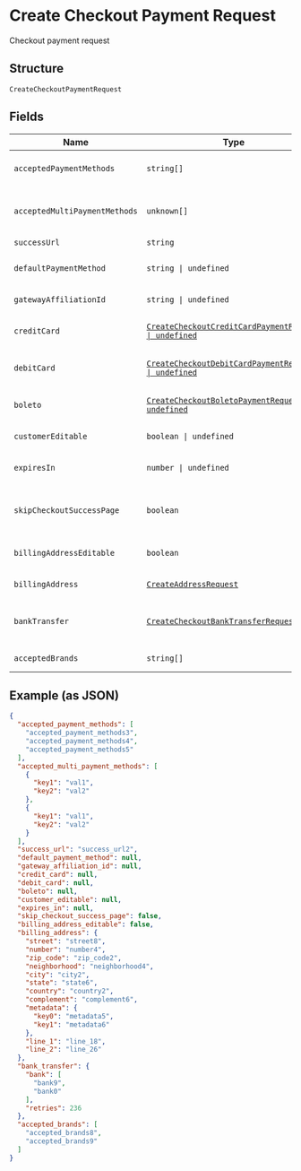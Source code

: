 
# Create Checkout Payment Request

Checkout payment request

## Structure

`CreateCheckoutPaymentRequest`

## Fields

| Name | Type | Tags | Description |
|  --- | --- | --- | --- |
| `acceptedPaymentMethods` | `string[]` | Required | Accepted Payment Methods |
| `acceptedMultiPaymentMethods` | `unknown[]` | Required | Accepted Multi Payment Methods |
| `successUrl` | `string` | Required | Success url |
| `defaultPaymentMethod` | `string \| undefined` | Optional | Default payment method |
| `gatewayAffiliationId` | `string \| undefined` | Optional | Gateway Affiliation Id |
| `creditCard` | [`CreateCheckoutCreditCardPaymentRequest \| undefined`](../../doc/models/create-checkout-credit-card-payment-request.md) | Optional | Credit Card payment request |
| `debitCard` | [`CreateCheckoutDebitCardPaymentRequest \| undefined`](../../doc/models/create-checkout-debit-card-payment-request.md) | Optional | Debit Card payment request |
| `boleto` | [`CreateCheckoutBoletoPaymentRequest \| undefined`](../../doc/models/create-checkout-boleto-payment-request.md) | Optional | Boleto payment request |
| `customerEditable` | `boolean \| undefined` | Optional | Customer is editable? |
| `expiresIn` | `number \| undefined` | Optional | Time in minutes for expiration |
| `skipCheckoutSuccessPage` | `boolean` | Required | Skip postpay success screen? |
| `billingAddressEditable` | `boolean` | Required | Billing Address is editable? |
| `billingAddress` | [`CreateAddressRequest`](../../doc/models/create-address-request.md) | Required | Billing Address |
| `bankTransfer` | [`CreateCheckoutBankTransferRequest`](../../doc/models/create-checkout-bank-transfer-request.md) | Required | Bank Transfer payment request |
| `acceptedBrands` | `string[]` | Required | Accepted Brands |

## Example (as JSON)

```json
{
  "accepted_payment_methods": [
    "accepted_payment_methods3",
    "accepted_payment_methods4",
    "accepted_payment_methods5"
  ],
  "accepted_multi_payment_methods": [
    {
      "key1": "val1",
      "key2": "val2"
    },
    {
      "key1": "val1",
      "key2": "val2"
    }
  ],
  "success_url": "success_url2",
  "default_payment_method": null,
  "gateway_affiliation_id": null,
  "credit_card": null,
  "debit_card": null,
  "boleto": null,
  "customer_editable": null,
  "expires_in": null,
  "skip_checkout_success_page": false,
  "billing_address_editable": false,
  "billing_address": {
    "street": "street8",
    "number": "number4",
    "zip_code": "zip_code2",
    "neighborhood": "neighborhood4",
    "city": "city2",
    "state": "state6",
    "country": "country2",
    "complement": "complement6",
    "metadata": {
      "key0": "metadata5",
      "key1": "metadata6"
    },
    "line_1": "line_18",
    "line_2": "line_26"
  },
  "bank_transfer": {
    "bank": [
      "bank9",
      "bank0"
    ],
    "retries": 236
  },
  "accepted_brands": [
    "accepted_brands8",
    "accepted_brands9"
  ]
}
```

